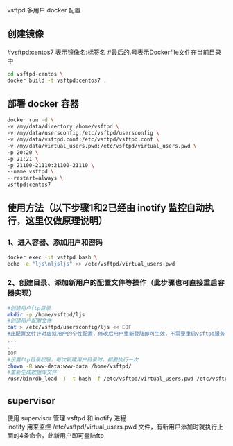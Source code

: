 
vsftpd 多用户 docker 配置

## 创建镜像
#vsftpd:centos7 表示镜像名:标签名
#最后的.号表示Dockerfile文件在当前目录中
```sh
cd vsftpd-centos \
docker build -t vsftpd:centos7 .
```

## 部署 docker 容器
```sh
docker run -d \
-v /my/data/directory:/home/vsftpd \
-v /my/data/usersconfig:/etc/vsftpd/usersconfig \
-v /my/data/vsftpd.conf:/etc/vsftpd/vsftpd.conf \
-v /my/data/virtual_users.pwd:/etc/vsftpd/virtual_users.pwd \
-p 20:20 \
-p 21:21 \
-p 21100-21110:21100-21110 \
--name vsftpd \
--restart=always \
vsftpd:centos7
```

## 使用方法（以下步骤1和2已经由 inotify 监控自动执行，这里仅做原理说明）
### 1、进入容器、添加用户和密码
```sh
docker exec -it vsftpd bash \
echo -e "ljs\nljsljs" >> /etc/vsftpd/virtual_users.pwd
```
### 2、创建目录、添加新用户的配置文件等操作（此步骤也可直接重启容器实现）
```sh
#创建用户ftp目录
mkdir -p /home/vsftpd/ljs
#创建用户配置文件
cat > /etc/vsftpd/usersconfig/ljs << EOF
#此配置文件针对虚拟用户的个性配置，修改后用户重新登陆即可生效，不需要重启vsftpd服务
...
...
EOF
#设置ftp目录权限，每次新建用户目录时，都要执行一次
chown -R www-data:www-data /home/vsftpd/
#重新生成数据库文件
/usr/bin/db_load -T -t hash -f /etc/vsftpd/virtual_users.pwd /etc/vsftpd/virtual_users.db
```
## supervisor
使用 supervisor 管理 vsftpd 和 inotify 进程 \
inotify 用来监控 /etc/vsftpd/virtual_users.pwd 文件，有新用户添加时就执行上面的4条命令，此新用户即可登陆ftp
